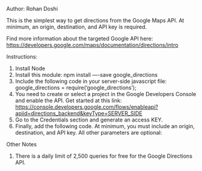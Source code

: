 Author: Rohan Doshi

This is the simplest way to get directions from the Google Maps API. At minimum, an origin, destination, and API key is required.

Find more information about the targeted Google API here:
https://developers.google.com/maps/documentation/directions/intro

Instructions:

1) Install Node
2) Install this module: 
npm install —-save google_directions
3) Include the following code in your server-side javascript file:
google_directions = require(‘google_directions’);
4) You need to create or select a project in the  Google Developers Console and enable the API. Get started at this link:
https://console.developers.google.com/flows/enableapi?apiid=directions_backend&keyType=SERVER_SIDE
5) Go to the Credentials section and generate an access KEY.
6) Finally, add the following code. At minimum, you must include an origin, destination, and API key. All other parameters are optional:


Other Notes
1) There is a daily limit of 2,500 queries for free for the Google Directions API.